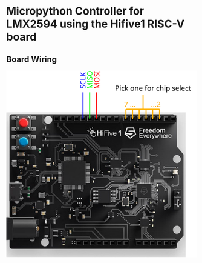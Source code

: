 # Micropython Controller for LMX2594 using the Hifive1 RISC-V board

## Board Wiring
<img src="https://github.com/bkoppelmann/lmx2594-mp/blob/master/wiring.svg">
